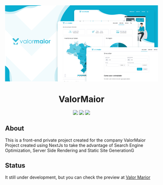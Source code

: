 <p align="center">
  <img src="valormaior-screenshot.png" alt="ValorMaior" />
</p>

<div align="center">
  <h1>ValorMaior</h1>
</div>


<div align="center">
  
  [![](https://img.shields.io/badge/React-%2309aee4)](https://github.com/facebook/react) 
  [![](https://img.shields.io/badge/Next-%2309aee4)](https://github.com/vercel/next.js)
  [![](https://img.shields.io/badge/Typecript-%2309aee4)](https://github.com/microsoft/TypeScript)
  
</div>

## About

This is a front-end private project created for the company ValorMaior
Project created using NextJs to take the advantage of Search Engine Optimization, Server Side Rendering and Static Site GenerationG

## Status

It still under development, but you can check the preview at [Valor Marior](https://valormaior.now.sh/)

